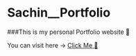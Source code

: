 # Sachin__Portfolio

###This is my personal Portfolio website 🍻

You can visit here -> [Click Me 🎯]()
